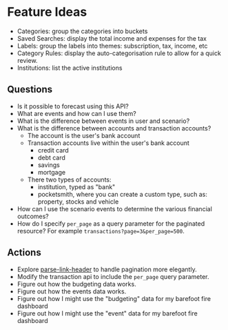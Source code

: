 # Feature Ideas

- Categories: group the categories into buckets
- Saved Searches: display the total income and expenses for the tax
- Labels: group the labels into themes: subscription, tax, income, etc
- Category Rules: display the auto-categorisation rule to allow for a quick review.
- Institutions: list the active institutions

## Questions

- Is it possible to forecast using this API?
- What are events and how can I use them?
- What is the difference between events in user and scenario?
- What is the difference between accounts and transaction accounts?
  - The account is the user's bank account
  - Transaction accounts live within the user's bank account
    - credit card
    - debt card
    - savings
    - mortgage
  - There two types of accounts:
    - institution, typed as "bank"
    - pocketsmith, where you can create a custom type, such as: property, stocks and vehicle
- How can I use the scenario events to determine the various financial outcomes?
- How do I specify `per_page` as a query parameter for the paginated resource? For example `transactions?page=3&per_page=500`.

## Actions

- Explore [parse-link-header](https://github.com/thlorenz/parse-link-header) to handle pagination more elegantly.
- Modify the transaction api to include the `per_page` query parameter.
- Figure out how the budgeting data works.
- Figure out how the events data works.
- Figure out how I might use the "budgeting" data for my barefoot fire dashboard
- Figure out how I might use the "event" data for my barefoot fire dashboard
